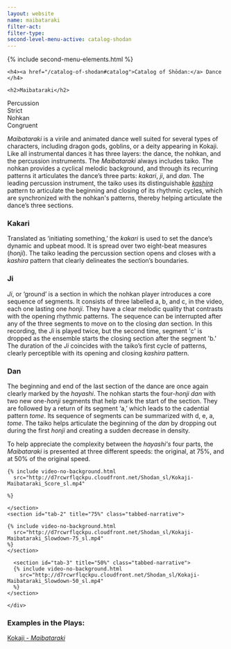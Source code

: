 ```yaml
---
layout: website
name: maibataraki
filter-act:
filter-type:
second-level-menu-active: catalog-shodan
---
```


{% include second-menu-elements.html %}

<main class="page-content">
  <div class="text-container">

    <h4><a href="/catalog-of-shodan#catalog">Catalog of Shōdan:</a> Dance </h4>

    <h2>Maibataraki</h2>

  <div class="introductory-table">
    <div class="introductory-table__element">
      <div class="introductory-table__term">Percussion</div>
      <div class="introductory-table__definition">Strict</div>
    </div>
    <div class="introductory-table__element">
      <div class="introductory-table__term">Nohkan</div>
      <div class="introductory-table__definition">Congruent</div>
    </div>
  </div>

  <p><em>Maibataraki</em> is a virile and animated dance well suited for several types of characters, including dragon gods, goblins, or a deity appearing in Kokaji. Like all instrumental dances it has three layers: the dance, the nohkan, and the percussion instruments. The <em>Maibataraki</em> always includes taiko. The nohkan provides a cyclical melodic background, and through its recurring patterns it articulates the dance’s three parts: <em>kakari</em>, <em>ji</em>, and <em>dan</em>. The leading percussion instrument, the taiko uses its distinguishable <a href="/music/taiko-head" target="_blank"><em>kashira</em></a> pattern to articulate the beginning and closing of its rhythmic cycles, which are synchronized with the nohkan's patterns, thereby helping articulate the dance’s three sections.</p>

  <h3>Kakari</h3>
  <p>Translated as ‘initiating something,’ the <em>kakari</em> is used to set the dance’s dynamic and upbeat mood. It is spread over two eight-beat measures (<em>honji</em>). The taiko leading the percussion section opens and closes with a <em>kashira</em> pattern that clearly delineates the section’s boundaries.</p>

  <h3>Ji</h3>
  <p><em>Ji</em>, or ‘ground’ is a section in which the nohkan player introduces a core sequence of segments. It consists of three labelled a, b, and c, in the video, each one lasting one <em>honji</em>. They have a clear melodic quality that contrasts with the opening rhythmic patterns. The sequence can be interrupted after any of the three segments to move on to the closing <em>dan</em> section. In this recording, the <em>Ji</em> is played twice, but the second time, segment 'c' is dropped as the ensemble starts the closing section after the segment 'b.' The duration of the <em>Ji</em>  coincides with the taiko’s first cycle of patterns, clearly perceptible with its opening and closing <em>kashira</em> pattern.</p>

  <h3>Dan</h3>
  <p>The beginning and end of the last section of the dance are once again clearly marked by the <em>hayashi</em>. The nohkan starts the four-<em>honji</em> <em>dan</em> with two new one-<em>honji</em> segments that help mark the start of the section. They are followed by a return of its segment ‘a,’ which leads to the cadential pattern <em>tome</em>. Its sequence of segments can be summarized with d, e, a, <em>tome</em>. The taiko helps articulate the beginning of the <em>dan</em> by dropping out during the first <em>honji</em> and creating a sudden decrease in density.</p>

  <p>To help appreciate the complexity between the <em>hayashi's</em> four parts, the <em>Maibataraki</em> is presented at three different speeds: the original, at 75%, and at 50% of the original speed.
</p>

<div class="tabs-container">
  <div class="tabs-container__links">
    <div class="wrapper">
      <div id="tabs"></div>
    </div>
  </div>
  <div class="tabs-container__content">
    <div class="wrapper">
    <section id="tab-1" title="Original speed" class="tabbed-narrative">

    {% include video-no-background.html
      src="http://d7rcwrflqckpu.cloudfront.net/Shodan_sl/Kokaji-Maibataraki_Score_sl.mp4"

    %}

    </section>
    <section id="tab-2" title="75%" class="tabbed-narrative">

    {% include video-no-background.html
      src="http://d7rcwrflqckpu.cloudfront.net/Shodan_sl/Kokaji-Maibataraki_Slowdown-75_sl.mp4"
    %}
    </section>

      <section id="tab-3" title="50%" class="tabbed-narrative">
      {% include video-no-background.html
        src="http://d7rcwrflqckpu.cloudfront.net/Shodan_sl/Kokaji-Maibataraki_Slowdown-50_sl.mp4"
      %}
    </section>

    </div>
  </div>
</div>
<h3>Examples in the Plays:</h3>
<p>
<a href="/kokaji/maibataraki/" target="_blank">Kokaji - <em>Maibataraki</em></a>
</p>
</div>
</main>
